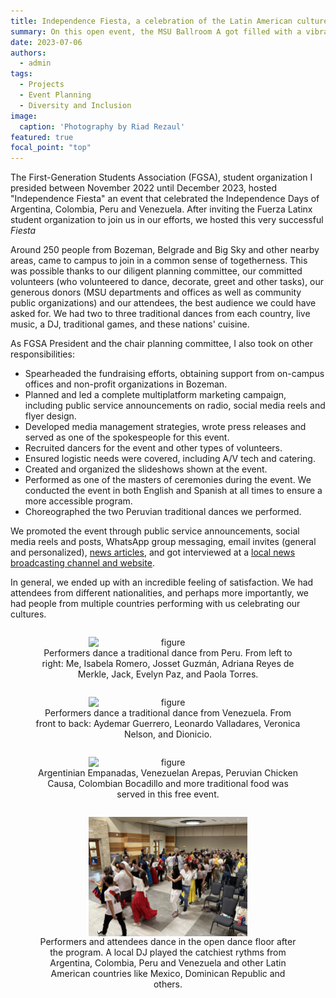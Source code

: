 ```yaml
---
title: Independence Fiesta, a celebration of the Latin American cultures, brough together three towns in the Gallatin Valley
summary: On this open event, the MSU Ballroom A got filled with a vibrant community, traditional dances, powerful rhythms, tasty food, and a common sense of belonging.
date: 2023-07-06
authors:
  - admin
tags:
  - Projects
  - Event Planning
  - Diversity and Inclusion
image:
  caption: 'Photography by Riad Rezaul'
featured: true
focal_point: "top"
---
```


The First-Generation Students Association (FGSA), student organization I presided between November 2022 until December 2023, hosted "Independence Fiesta" an event that celebrated the Independence Days of Argentina, Colombia, Peru and Venezuela. After inviting the Fuerza Latinx student organization to join us in our efforts, we hosted this very successful *Fiesta* 

Around 250 people from Bozeman, Belgrade and Big Sky and other nearby areas, came to campus to join in a common sense of togetherness. This was possible thanks to our diligent planning committee, our committed volunteers (who volunteered to dance, decorate, greet and other tasks), our generous donors (MSU departments and offices as well as community public organizations) and our attendees, the best audience we could have asked for. We had two to three traditional dances from each country, live music, a DJ, traditional games, and these nations' cuisine. 

As FGSA President and the chair planning committee, I also took on other responsibilities:
- Spearheaded the fundraising efforts, obtaining support from on-campus offices and non-profit organizations in Bozeman.
- Planned and led a complete multiplatform marketing campaign, including public service announcements on radio, social media reels and flyer design.
- Developed media management strategies, wrote press releases and served as one of the spokespeople for this event.
- Recruited dancers for the event and other types of volunteers.
- Ensured logistic needs were covered, including A/V tech and catering.
- Created and organized the slideshows shown at the event.
- Performed as one of the masters of ceremonies during the event. We conducted the event in both English and Spanish at all times to ensure a more accessible program.
- Choreographed the two Peruvian traditional dances we performed. 

We promoted the event through public service announcements, social media reels and posts, WhatsApp group messaging, email invites (general and personalized), [news articles](https://www.montana.edu/news/22999/montana-state-to-celebrate-inaugural-independence-fiesta-on-july-6), and got interviewed at a [local news broadcasting channel and website](https://www.kbzk.com/news/local-news/first-generation-south-american-students-bringing-independence-day-celebration-to-montana-state).

In general, we ended up with an incredible feeling of satisfaction. We had attendees from different nationalities, and perhaps more importantly, we had people from multiple countries performing with us celebrating our cultures.


<div style="display: flex; justify-content: center;">
  <figure style="text-align: center;">
    <img src="a.jpg" alt="figure" width="60%" style="margin-left: auto; margin-right: auto; display: block;">
    <figcaption>Performers dance a traditional dance from Peru. From left to right: Me, Isabela Romero, Josset Guzmán, Adriana Reyes de Merkle, Jack, Evelyn Paz, and Paola Torres. </figcaption>
  </figure>
</div>

<div style="display: flex; justify-content: center;">
  <figure style="text-align: center;">
    <img src="b.jpg" alt="figure" width="60%" style="margin-left: auto; margin-right: auto; display: block;">
    <figcaption>Performers dance a traditional dance from Venezuela. From front to back: Aydemar Guerrero, Leonardo Valladares, Veronica Nelson, and Dionicio. </figcaption>
  </figure>
</div>

<div style="display: flex; justify-content: center;">
  <figure style="text-align: center;">
    <img src="c.jpg" alt="figure" width="60%" style="margin-left: auto; margin-right: auto; display: block;">
    <figcaption>Argentinian Empanadas, Venezuelan Arepas, Peruvian Chicken Causa, Colombian Bocadillo and more traditional food was served in this free event. </figcaption>
  </figure>
</div>

<div style="display: flex; justify-content: center;">
  <figure style="text-align: center;">
    <img src="d.jpg" alt="figure" width="60%" style="margin-left: auto; margin-right: auto; display: block;">
    <figcaption>Performers and attendees dance in the open dance floor after the program. A local DJ played the catchiest rythms from Argentina, Colombia, Peru and Venezuela and other Latin American countries like Mexico, Dominican Republic and others. </figcaption>
  </figure>
</div>

